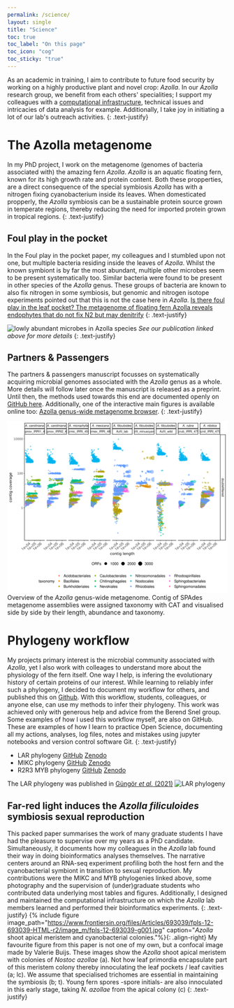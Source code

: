 ```yaml
---
permalink: /science/
layout: single
title: "Science"
toc: true
toc_label: "On this page"
toc_icon: "cog"
toc_sticky: "true"
---
```


As an academic in training, I aim to contribute to future food security by working on a highly productive plant and novel crop: _Azolla_.
In our _Azolla_ research group, we benefit from each others' specialities; 
I support my colleagues with a [computational infrastructure](/blog/post-mpp-server), technical issues and intricacies of data analysis for example. 
Additionally, I take joy in initiating a lot of our lab's outreach activities. 
{: .text-justify}


# The Azolla metagenome
In my PhD project, I work on the metagenome (genomes of bacteria associated with) the amazing fern _Azolla_. 
_Azolla_ is an aquatic floating fern, known for its high growth rate and protein content.
Both these propperties, are a direct consequence of the special symbiosis _Azolla_ has with a nitrogen fixing cyanobacterium inside its leaves.
When domesticated propperly, the _Azolla_ symbiosis can be a sustainable protein source grown in temperate regions,
thereby reducing the need for imported protein grown in tropical regions.
{: .text-justify}

## Foul play in the pocket
In the Foul play in the pocket paper, my colleagues and I stumbled upon not one, but multiple bacteria residing inside the leaves of _Azolla_.
Whilst the known symbiont is by far the most abundant, multiple other microbes seem to be present systematically too. 
Similar bacteria were found to be present in other species of the _Azolla_ genus.
These groups of bacteria are known to also fix nitrogen in some symbiosis, but genomic and nitrogen isotope experiments pointed out that this is not the case here in _Azolla_.
[Is there foul play in the leaf pocket? The metagenome of floating fern Azolla reveals endophytes that do not fix N2 but may denitrify](https://doi.org/10.1111/nph.14843)
{: .text-justify}

![lowly abundant microbes in _Azolla_ species](https://nph.onlinelibrary.wiley.com/cms/asset/a5839007-9b9b-4a24-9145-6407ee51562f/nph14843-fig-0002-m.jpg)
_See our publication linked above for more details_
{: .text-justify}

## Partners & Passengers
The partners & passengers manuscript focusses on systematically acquiring microbial genomes associated with the _Azolla_ genus as a whole.
More details will follow later once the manuscript is released as a preprint.
Until then, the methods used towards this end are documented openly on [GitHub here](https://github.com/lauralwd/azolla_genus_metagenome).
Additionally, one of the interactive main figures is available online too: [Azolla genus-wide metagenome browser](/blog/AGMB). 
{: .text-justify}

![The _Azolla_ genus-wide metagenome](/assets/images/Azolla_genus_metagenome-order.png)
Overview of the _Azolla_ genus-wide metagenome. 
Contig of SPAdes metagenome assemblies were assigned taxonomy with CAT and visualised side by side by their length, abundance and taxonomy.

# Phylogeny workflow
My projects primary interest is the microbial community associated with _Azolla_, yet I also work with colleages to understand more about the physiology of the fern itself.
One way I help, is infering the evolutionary history of certain proteins of our interest.
While learning to reliably infer such a phylogeny, I decided to document my workflow for others, and published this on [Github](https://github.com/lauralwd/lauras_phylogeny_wf).
With this workflow, students, colleagues, or anyone else, can use my methods to infer their phylogeny.
This work was achieved only with generous help and advice from the Berend Snel group.
Some examples of how I used this workflow myself, are also on GitHub. 
These are examples of how I learn to practice Open Science, documenting all my actions, analyses, log files, notes and mistakes using jupyter notebooks and version control software Git.
{: .text-justify}

 - LAR phylogeny [GitHub](https://github.com/lauralwd/LAR_phylogeny_gungor-et-al-2020/tree/v1.00.00) [Zenodo](https://doi.org/10.5281/zenodo.3959057)
 - MIKC phylogeny [GitHub](https://github.com/lauralwd/MIKC_tree) [Zenodo](https://doi.org/10.5281/zenodo.4564374)
 - R2R3 MYB phylogeny [GitHub](https://github.com/lauralwd/azolla_MYBs) [Zenodo](https://doi.org/10.5281/zenodo.4564441)

The LAR phylogeny was published in [Güngör _et al._ (2021)](https://doi.org/10.1111/nph.16896)
![LAR phylogeny](https://media.githubusercontent.com/media/lauralwd/LAR_phylogeny_gungor-et-al-2020/main/figures/main_text/LAR_orthogroup_selectionv1_guide_v5_17cm_8pts_shalrt_circular_v4.2_brackets_600.svg.png)

## Far-red light induces the _Azolla filiculoides_ symbiosis sexual reproduction
This packed paper summarises the work of many graduate students I have had the pleasure to supervise over my years as a PhD candidate.
Simultaneously, it documents how my colleagues in the _Azolla_ lab found their way in doing bioinformatics analyses themselves.
The narrative centers around an RNA-seq experiment profiling both the host fern and the cyanobacterial symbiont in transition to sexual reproduction.
My contributions were the MIKC and MYB phylogenies linked above, some photography and the supervision of (under)graduate students who contributed data underlying most tables and figures.
Additionally, I designed and maintained the computational infrastructure on which the _Azolla_ lab members learned and performed their bioinformatics experiments.
{: .text-justify}
{% include figure image_path="https://www.frontiersin.org/files/Articles/693039/fpls-12-693039-HTML-r2/image_m/fpls-12-693039-g001.jpg" caption="_Azolla_ shoot apical meristem and cyanobacterial colonies."%}{: .align-right}
My favourite figure from this paper is not one of my own, but a confocal image made by Valerie Buijs.
These images show the _Azolla_ shoot apical meristem with colonies of _Nostoc azollae_ (a).
Not how leaf primordia encapsulate part of this meristem colony thereby innoculating the leaf pockets / leaf cavities (a; lc).
We assume that specialised trichomes are essential in maintaining the symbiosis (b; t).
Young fern spores -spore initials- are also innoculated in this early stage, taking _N. azollae_ from the apical colony (c)
{: .text-justify}
